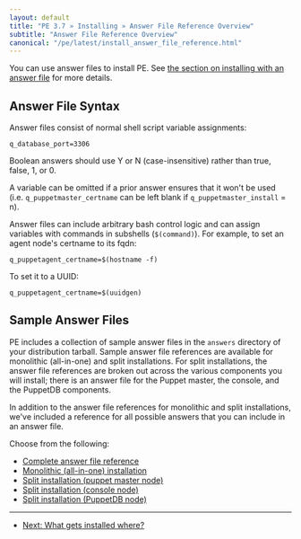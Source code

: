 ```yaml
---
layout: default
title: "PE 3.7 » Installing » Answer File Reference Overview"
subtitle: "Answer File Reference Overview"
canonical: "/pe/latest/install_answer_file_reference.html"
---
```


You can use answer files to install PE. See [the section on installing with an answer file](./install_automated.html) for more details.

Answer File Syntax
------------------

Answer files consist of normal shell script variable assignments:

    q_database_port=3306

Boolean answers should use Y or N (case-insensitive) rather than true, false, 1, or 0.

A variable can be omitted if a prior answer ensures that it won't be used (i.e. `q_puppetmaster_certname` can be left blank if `q_puppetmaster_install` = n).

Answer files can include arbitrary bash control logic and can assign variables with commands in subshells (`$(command)`). For example, to set an agent node's certname to its fqdn:

    q_puppetagent_certname=$(hostname -f)

To set it to a UUID:

    q_puppetagent_certname=$(uuidgen)

Sample Answer Files
-------------------

PE includes a collection of sample answer files in the `answers` directory of your distribution tarball. Sample answer file references are available for monolithic (all-in-one) and split installations. For split installations, the answer file references are broken out across the various components you will install; there is an answer file for the Puppet master, the console, and the PuppetDB components.

In addition to the answer file references for monolithic and split installations, we've included a reference for all possible answers that you can include in an answer file. 

Choose from the following:

* [Complete answer file reference](./install_complete_answer_file_reference.html)
* [Monolithic (all-in-one) installation](./install_mono_answers.html)
* [Split installation (puppet master node)](./install_split_master_answers.html)
* [Split installation (console node)](./install_split_console_answers.html)
* [Split installation (PuppetDB node)](./install_split_puppetdb_answers.html)


* * *

- [Next: What gets installed where?](./install_what_and_where.html)
